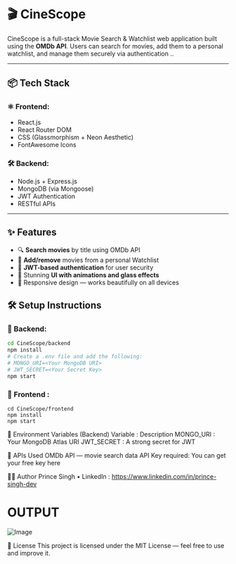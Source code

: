 # 🎬 CineScope

CineScope is a full-stack Movie Search & Watchlist web application built using the **OMDb API**. Users can search for movies, add them to a personal watchlist, and manage them securely via authentication ..

---


## 📦 Tech Stack

### ⚛️ Frontend:
- React.js
- React Router DOM
- CSS (Glassmorphism + Neon Aesthetic)
- FontAwesome Icons

### 🛠 Backend:
- Node.js + Express.js
- MongoDB (via Mongoose)
- JWT Authentication
- RESTful APIs

---

## ✨ Features

- 🔍 **Search movies** by title using OMDb API
- 📝 **Add/remove** movies from a personal Watchlist
- 🔐 **JWT-based authentication** for user security
- 🎨 Stunning **UI with animations and glass effects**
- 📱 Responsive design — works beautifully on all devices

## 🛠️ Setup Instructions

### 🔧 Backend:

```bash
cd CineScope/backend
npm install
# Create a .env file and add the following:
# MONGO_URI=<Your MongoDB URI>
# JWT_SECRET=<Your Secret Key>
npm start
```

### 🔧 Frontend :

```
cd CineScope/frontend
npm install
npm start
```

🔑 Environment Variables (Backend)
Variable	  : Description
MONGO_URI	  : Your MongoDB Atlas URI
JWT_SECRET  : A strong secret for JWT

📡 APIs Used
OMDb API — movie search data
API Key required: You can get your free key here

👨‍💻 Author
Prince Singh
• LinkedIn : https://www.linkedin.com/in/prince-singh-dev

# OUTPUT 

![Image](https://github.com/user-attachments/assets/89e1349c-8d74-41ce-bd47-92cce448083a)

📝 License
This project is licensed under the MIT License — feel free to use and improve it.
